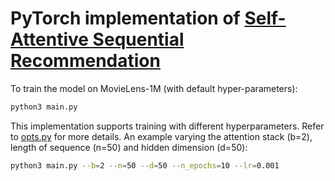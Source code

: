 # PyTorch implementation of [Self-Attentive Sequential Recommendation](https://arxiv.org/abs/1808.09781)

To train the model on MovieLens-1M (with default hyper-parameters):
~~~bash
python3 main.py
~~~

This implementation supports training with different hyperparameters. Refer to [opts.py](../blob/master/opts.py) for more details. An example varying the attention stack (b=2), length of sequence (n=50) and hidden dimension (d=50):
~~~bash
python3 main.py --b=2 --n=50 --d=50 --n_epochs=10 --lr=0.001
~~~

